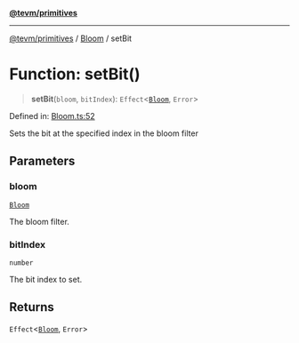 [**@tevm/primitives**](../../../README.md)

***

[@tevm/primitives](../../../globals.md) / [Bloom](../README.md) / setBit

# Function: setBit()

> **setBit**(`bloom`, `bitIndex`): `Effect`\<[`Bloom`](../type-aliases/Bloom.md), `Error`\>

Defined in: [Bloom.ts:52](https://github.com/evmts/tevm-monorepo/blob/main/packages/primitives/src/Bloom.ts#L52)

Sets the bit at the specified index in the bloom filter

## Parameters

### bloom

[`Bloom`](../type-aliases/Bloom.md)

The bloom filter.

### bitIndex

`number`

The bit index to set.

## Returns

`Effect`\<[`Bloom`](../type-aliases/Bloom.md), `Error`\>
